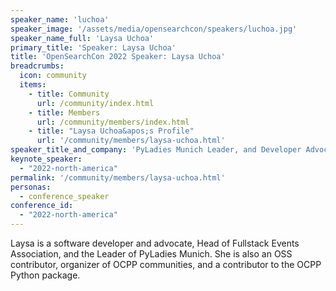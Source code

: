 ```yaml
---
speaker_name: 'luchoa'
speaker_image: '/assets/media/opensearchcon/speakers/luchoa.jpg'
speaker_name_full: 'Laysa Uchoa'
primary_title: 'Speaker: Laysa Uchoa'
title: 'OpenSearchCon 2022 Speaker: Laysa Uchoa'
breadcrumbs:
  icon: community
  items:
    - title: Community
      url: /community/index.html
    - title: Members
      url: /community/members/index.html
    - title: "Laysa Uchoa&apos;s Profile"
      url: '/community/members/laysa-uchoa.html'
speaker_title_and_company: 'PyLadies Munich Leader, and Developer Advocate, Aiven Oy'
keynote_speaker:
  - "2022-north-america"
permalink: '/community/members/laysa-uchoa.html'
personas:
  - conference_speaker
conference_id:
  - "2022-north-america"
---
```

Laysa is a software developer and advocate, Head of Fullstack Events Association, and the Leader of PyLadies Munich. She is also an OSS contributor, organizer of OCPP communities, and a contributor to the OCPP Python package.
